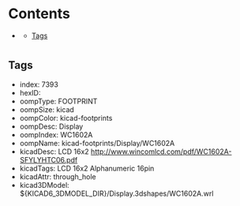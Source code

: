 



Contents
========

* [](#)
	* [Tags](#tags)

# 

## Tags

- index: 7393
- hexID: 
- oompType: FOOTPRINT
- oompSize: kicad
- oompColor: kicad-footprints
- oompDesc: Display
- oompIndex: WC1602A
- oompName: kicad-footprints/Display/WC1602A
- kicadDesc: LCD 16x2 http://www.wincomlcd.com/pdf/WC1602A-SFYLYHTC06.pdf
- kicadTags: LCD 16x2 Alphanumeric 16pin
- kicadAttr: through_hole
- kicad3DModel: ${KICAD6_3DMODEL_DIR}/Display.3dshapes/WC1602A.wrl

